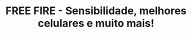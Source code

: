 ---
title: "FREE FIRE - Sensibilidade, melhores celulares e muito mais!"
nameTag: "Free fire"
excerpt: "Melhores dicas, sensibilidade, como troca o nick, espaço Invisível e muito mais sobre o jogo da Garena. Além é claro de saber como resgatar código free fire."
internalExcerpt: "Aproveite o melhor conteúdo sobre Free Fire! Em nossa seleção, você encontrará dicas valiosas sobre sensibilidade, os melhores celulares para jogar e muito mais. Nós separamos cuidadosamente informações relevantes e úteis para ajudá-lo a aprimorar suas habilidades no jogo e melhorar sua experiência como jogador. Descubra agora mesmo os segredos do Free Fire e se torne um mestre no campo de batalha!"
questionTitle: "O que é Free fire?"
questionContent: "Descubra o jogo de ação mais popular para dispositivos móveis! Free Fire é um jogo de tiro online gratuito que oferece aos jogadores uma experiência emocionante de sobrevivência em uma ilha remota. Com gráficos incríveis e jogabilidade viciante, Free Fire permite que você jogue sozinho ou em equipe com amigos em batalhas épicas. Saiba mais sobre Free Fire e junte-se à comunidade de jogadores em todo o mundo!"
---